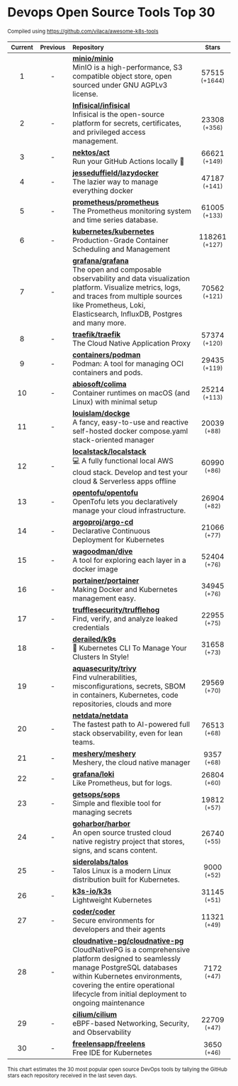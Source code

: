 # Devops Open Source Tools Top 30
<sup>Compiled using https://github.com/vilaca/awesome-k8s-tools</sup>
<div align="center">

|<sub>Current</sub>|<sub>Previous</sub>|<sub>Repository</sub>|<sub>Stars</sub>|
|:---:|:---:|:---|:---:|
|1|-|[**minio/minio**](https://github.com/minio/minio)<br/>MinIO is a high-performance, S3 compatible object store, open sourced under GNU AGPLv3 license.|57515 <sup>(+1644)</sup>|
|2|-|[**Infisical/infisical**](https://github.com/Infisical/infisical)<br/>Infisical is the open-source platform for secrets, certificates, and privileged access management.|23308 <sup>(+356)</sup>|
|3|-|[**nektos/act**](https://github.com/nektos/act)<br/>Run your GitHub Actions locally 🚀|66621 <sup>(+149)</sup>|
|4|-|[**jesseduffield/lazydocker**](https://github.com/jesseduffield/lazydocker)<br/>The lazier way to manage everything docker|47187 <sup>(+141)</sup>|
|5|-|[**prometheus/prometheus**](https://github.com/prometheus/prometheus)<br/>The Prometheus monitoring system and time series database.|61005 <sup>(+133)</sup>|
|6|-|[**kubernetes/kubernetes**](https://github.com/kubernetes/kubernetes)<br/>Production-Grade Container Scheduling and Management|118261 <sup>(+127)</sup>|
|7|-|[**grafana/grafana**](https://github.com/grafana/grafana)<br/>The open and composable observability and data visualization platform. Visualize metrics, logs, and traces from multiple sources like Prometheus, Loki, Elasticsearch, InfluxDB, Postgres and many more. |70562 <sup>(+121)</sup>|
|8|-|[**traefik/traefik**](https://github.com/traefik/traefik)<br/>The Cloud Native Application Proxy|57374 <sup>(+120)</sup>|
|9|-|[**containers/podman**](https://github.com/containers/podman)<br/>Podman: A tool for managing OCI containers and pods.|29435 <sup>(+119)</sup>|
|10|-|[**abiosoft/colima**](https://github.com/abiosoft/colima)<br/>Container runtimes on macOS (and Linux) with minimal setup|25214 <sup>(+113)</sup>|
|11|-|[**louislam/dockge**](https://github.com/louislam/dockge)<br/>A fancy, easy-to-use and reactive self-hosted docker compose.yaml stack-oriented manager|20039 <sup>(+88)</sup>|
|12|-|[**localstack/localstack**](https://github.com/localstack/localstack)<br/>💻 A fully functional local AWS cloud stack. Develop and test your cloud & Serverless apps offline|60990 <sup>(+86)</sup>|
|13|-|[**opentofu/opentofu**](https://github.com/opentofu/opentofu)<br/>OpenTofu lets you declaratively manage your cloud infrastructure.|26904 <sup>(+82)</sup>|
|14|-|[**argoproj/argo-cd**](https://github.com/argoproj/argo-cd)<br/>Declarative Continuous Deployment for Kubernetes|21066 <sup>(+77)</sup>|
|15|-|[**wagoodman/dive**](https://github.com/wagoodman/dive)<br/>A tool for exploring each layer in a docker image|52404 <sup>(+76)</sup>|
|16|-|[**portainer/portainer**](https://github.com/portainer/portainer)<br/>Making Docker and Kubernetes management easy.|34945 <sup>(+76)</sup>|
|17|-|[**trufflesecurity/trufflehog**](https://github.com/trufflesecurity/trufflehog)<br/>Find, verify, and analyze leaked credentials|22955 <sup>(+75)</sup>|
|18|-|[**derailed/k9s**](https://github.com/derailed/k9s)<br/>🐶 Kubernetes CLI To Manage Your Clusters In Style!|31658 <sup>(+73)</sup>|
|19|-|[**aquasecurity/trivy**](https://github.com/aquasecurity/trivy)<br/>Find vulnerabilities, misconfigurations, secrets, SBOM in containers, Kubernetes, code repositories, clouds and more|29569 <sup>(+70)</sup>|
|20|-|[**netdata/netdata**](https://github.com/netdata/netdata)<br/>The fastest path to AI-powered full stack observability, even for lean teams.|76513 <sup>(+68)</sup>|
|21|-|[**meshery/meshery**](https://github.com/meshery/meshery)<br/>Meshery, the cloud native manager|9357 <sup>(+68)</sup>|
|22|-|[**grafana/loki**](https://github.com/grafana/loki)<br/>Like Prometheus, but for logs.|26804 <sup>(+60)</sup>|
|23|-|[**getsops/sops**](https://github.com/getsops/sops)<br/>Simple and flexible tool for managing secrets|19812 <sup>(+57)</sup>|
|24|-|[**goharbor/harbor**](https://github.com/goharbor/harbor)<br/>An open source trusted cloud native registry project that stores, signs, and scans content.|26740 <sup>(+55)</sup>|
|25|-|[**siderolabs/talos**](https://github.com/siderolabs/talos)<br/>Talos Linux is a modern Linux distribution built for Kubernetes.|9000 <sup>(+52)</sup>|
|26|-|[**k3s-io/k3s**](https://github.com/k3s-io/k3s)<br/>Lightweight Kubernetes|31145 <sup>(+51)</sup>|
|27|-|[**coder/coder**](https://github.com/coder/coder)<br/>Secure environments for developers and their agents|11321 <sup>(+49)</sup>|
|28|-|[**cloudnative-pg/cloudnative-pg**](https://github.com/cloudnative-pg/cloudnative-pg)<br/>CloudNativePG is a comprehensive platform designed to seamlessly manage PostgreSQL databases within Kubernetes environments, covering the entire operational lifecycle from initial deployment to ongoing maintenance|7172 <sup>(+47)</sup>|
|29|-|[**cilium/cilium**](https://github.com/cilium/cilium)<br/>eBPF-based Networking, Security, and Observability|22709 <sup>(+47)</sup>|
|30|-|[**freelensapp/freelens**](https://github.com/freelensapp/freelens)<br/>Free IDE for Kubernetes|3650 <sup>(+46)</sup>|


</div>

<sub>This chart estimates the 30 most popular open source DevOps tools by tallying the GitHub stars each repository received in the last seven days.</sub>
